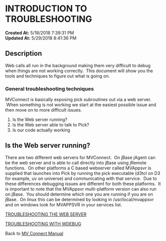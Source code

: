 # INTRODUCTION TO TROUBLESHOOTING

**Created At:** 5/18/2018 7:39:31 PM  
**Updated At:** 5/29/2018 8:41:36 PM  


## Description 

Web calls all run in the background making them very difficult to debug when things are not working correctly.  This document will show you the tools and techniques to figure out what is going on.



### General troubleshooting techniques

MVConnect is basically exposing pick subroutines out via a web server.  When something is not working we start at the easiest possible issue and then move on to more difficult issues.

1. Is the Web server running?
2. Is the Web server able to talk to Pick?
3. Is our code actually working




## Is the Web server running?

There are two different web servers for MVConnect.  On jBase jAgent can be the web server and is able to call directly into jBase using jRemote functions.  On other platforms a C based webserver called MVAppsvr is supplied that launches into Pick by running the pick executable (d3tcl on D3 for example, uv on universe) and communicating with that service.  Due to these differences debugging issues are different for both these platforms.  It is important to note that the MVAppsvr multi-platform version can also run on jBase.  You should determine which one you are running if you are on jBase.  On linux this can be determined by looking in /usr/local/mvappsvr and on windows look for MVAPPSVR in your services list.



[TROUBLESHOOTING THE WEB SERVER](317533-troubleshooting-jagent-mvconnect)

[TROUBLESHOOTING WITH WDEBUG](317564-troubleshooting-with-wdebug)





Back to [MV Connect Manual](mv-connect-manual)
